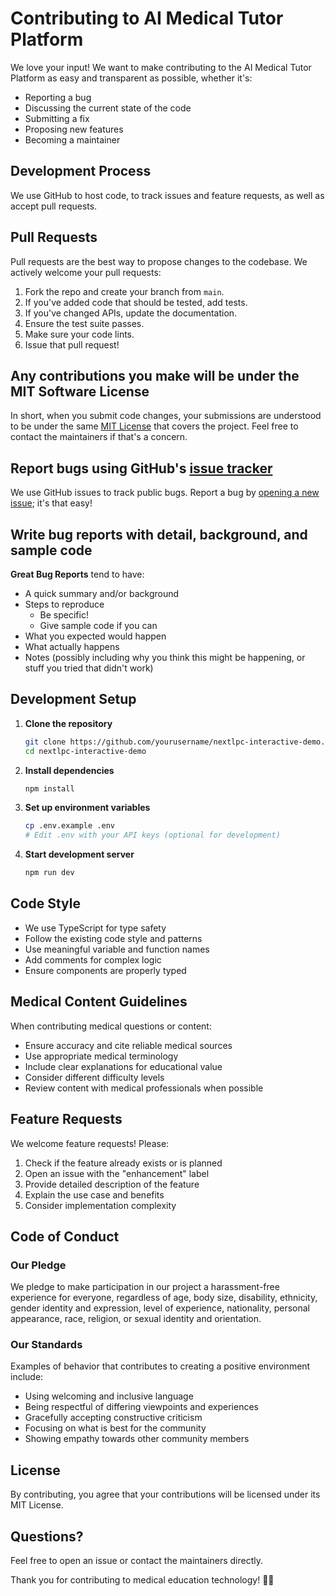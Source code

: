 # Contributing to AI Medical Tutor Platform

We love your input! We want to make contributing to the AI Medical Tutor Platform as easy and transparent as possible, whether it's:

- Reporting a bug
- Discussing the current state of the code
- Submitting a fix
- Proposing new features
- Becoming a maintainer

## Development Process

We use GitHub to host code, to track issues and feature requests, as well as accept pull requests.

## Pull Requests

Pull requests are the best way to propose changes to the codebase. We actively welcome your pull requests:

1. Fork the repo and create your branch from `main`.
2. If you've added code that should be tested, add tests.
3. If you've changed APIs, update the documentation.
4. Ensure the test suite passes.
5. Make sure your code lints.
6. Issue that pull request!

## Any contributions you make will be under the MIT Software License

In short, when you submit code changes, your submissions are understood to be under the same [MIT License](http://choosealicense.com/licenses/mit/) that covers the project. Feel free to contact the maintainers if that's a concern.

## Report bugs using GitHub's [issue tracker](https://github.com/yourusername/nextlpc-interactive-demo/issues)

We use GitHub issues to track public bugs. Report a bug by [opening a new issue](https://github.com/yourusername/nextlpc-interactive-demo/issues/new); it's that easy!

## Write bug reports with detail, background, and sample code

**Great Bug Reports** tend to have:

- A quick summary and/or background
- Steps to reproduce
  - Be specific!
  - Give sample code if you can
- What you expected would happen
- What actually happens
- Notes (possibly including why you think this might be happening, or stuff you tried that didn't work)

## Development Setup

1. **Clone the repository**
   ```bash
   git clone https://github.com/yourusername/nextlpc-interactive-demo.git
   cd nextlpc-interactive-demo
   ```

2. **Install dependencies**
   ```bash
   npm install
   ```

3. **Set up environment variables**
   ```bash
   cp .env.example .env
   # Edit .env with your API keys (optional for development)
   ```

4. **Start development server**
   ```bash
   npm run dev
   ```

## Code Style

- We use TypeScript for type safety
- Follow the existing code style and patterns
- Use meaningful variable and function names
- Add comments for complex logic
- Ensure components are properly typed

## Medical Content Guidelines

When contributing medical questions or content:

- Ensure accuracy and cite reliable medical sources
- Use appropriate medical terminology
- Include clear explanations for educational value
- Consider different difficulty levels
- Review content with medical professionals when possible

## Feature Requests

We welcome feature requests! Please:

1. Check if the feature already exists or is planned
2. Open an issue with the "enhancement" label
3. Provide detailed description of the feature
4. Explain the use case and benefits
5. Consider implementation complexity

## Code of Conduct

### Our Pledge

We pledge to make participation in our project a harassment-free experience for everyone, regardless of age, body size, disability, ethnicity, gender identity and expression, level of experience, nationality, personal appearance, race, religion, or sexual identity and orientation.

### Our Standards

Examples of behavior that contributes to creating a positive environment include:

- Using welcoming and inclusive language
- Being respectful of differing viewpoints and experiences
- Gracefully accepting constructive criticism
- Focusing on what is best for the community
- Showing empathy towards other community members

## License

By contributing, you agree that your contributions will be licensed under its MIT License.

## Questions?

Feel free to open an issue or contact the maintainers directly.

Thank you for contributing to medical education technology! 🧑‍⚕️
